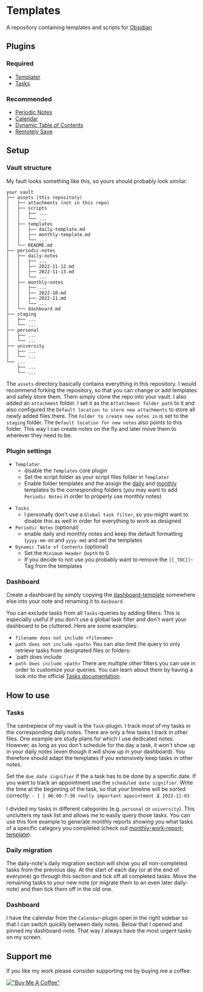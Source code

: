 # Templates
A repository containing templates and scripts for [Obsidian](https://obsidian.md/)

## Plugins
### Required
- [Templater](https://github.com/SilentVoid13/Templater)
- [Tasks](https://github.com/obsidian-tasks-group/obsidian-tasks)

### Recommended
- [Periodic Notes](https://presearch.com/search?q=obsidian%20periodic%20notes)
- [Calendar](https://github.com/liamcain/obsidian-calendar-plugin)
- [Dynamic Table of Contents](https://github.com/aidurber/obsidian-plugin-dynamic-toc)
- [Remotely Save](https://github.com/remotely-save/remotely-save)

## Setup
### Vault structure
My fault looks something like this, so yours should probably look similar:

```
your vault
├── assets (this repository)
│   ├── attachments (not in this repo)
│   ├── scripts
│   │   ├── ...
│   │   └── ...
│   ├── templates
│   │   ├── daily-template.md
│   │   ├── monthly-template.md
│   │   └── ...
│   └── README.md
├── periodic-notes
│   ├── daily-notes
│   │   ├── ...
│   │   ├── 2022-11-12.md
│   │   ├── 2022-11-13.md
│   │   └── ...
│   ├── monthly-notes
│   │   ├── ...
│   │   ├── 2022-10.md
│   │   ├── 2022-11.md
│   │   └── ...
│   └── dashboard.md
├── staging
│   ├── ...
│   └── ...
├── personal
│   ├── ...
│   └── ...
├── university
│   ├── ...
│   └── ...
└── ...
    ├── ...
    └── ...
```

The `assets` directory basically contains everything in this repository. I would recommend forking the repository, so that you can change or add templates and safely store them. Them simply clone the repo into your vault.
I also added an `attachment` folder. I set it as the `Attatchment folder path` to it and also configured the `Default location to store new attachments`  to store all newly added files there.
The `Folder to create new notes in` is set to the `staging` folder. The `Default location for new notes` also points to this folder. This way I can create notes on the fly and later move them to wherever they need to be. 

### Plugin settings
* `Templater`
	* disable the `Templates` core plugin
	- Set the script folder as your script files folder in `Templater`
	- Enable folder templates and the assign the [daily](./templates/daily-template.md) and [monthly](./templates/monthly-template.md) templates to the corresponding folders (you may want to add `Periodic Notes` in order to properly use monthly notes)
- `Tasks`
	- I personally don't use a `Global task filter`, so you might want to disable this as well in order for everything to work as designed
- `Periodic Notes` (optional)
	- enable daily and monthly notes and keep the default formatting (`yyyy-mm-dd` and `yyyy-mm`) and set the templates
- `Dynamic Table of Contents` (optional)
	- Set the `Minimum Header Depth` to 0
	- If you decide to not use you probably want to remove the `[[_TOC]]`-Tag from the templates

### Dashboard
Create a dashboard by simply copying the [dashboard-template](./templates/dashboard-template.md) somewhere else into your note and renaming it to `dasboard`.

You can exclude tasks from all `Tasks`-queries by adding filters. This is especially useful if you don't use a global task filter and don't want your dashboard to be cluttered. Here are some examples:
- `filename does not include <filename>`
- `path does not include <path>`
You can also limit the query to only retrieve tasks from designated files or folders:
- `path does include <filename>
- `path does include <path>`
There are multiple other filters you can use in order to customize your queries. You can learn about them by having a look into the official [Tasks documentation](https://obsidian-tasks-group.github.io/obsidian-tasks/queries/filters/).

## How to use
### Tasks
The centrepiece of my vault is the `Task`-plugin. I track most of my tasks in the corresponding daily notes. There are only a few tasks I track in other files. One example are study plans for which I use dedicated notes. However, as long as you don't schedule for the day a task, it won't show up in your daily notes (even though it will show up in your dashboard). You therefore should adapt the templates if you extensively keep tasks in other notes.

Set the `due date signifier` if the a task has to be done by a specific date.
If you want to track an appointment use the `scheduled date signifier`. Write the time at the beginning of the task, so that your timeline will be sorted correctly:
`- [ ] 06:00-7:30 really important appointment ⏳ 2022-11-03`

I divided my tasks in different categories (e.g. `personal` or `university`). This unclutters my task list and allows me to easily query those tasks. You can use this fore example to generate monthly reports showing you what tasks of a specific category you completed (check out [monthly-work-report-template](./templates/monthly-work-report-template.md)).

### Daily migration
The daily-note's daily migration section will show you all non-completed tasks from the previous day. At the start of each day (or at the end of everyone) go through this section and tick off all completed tasks. Move the remaining tasks to your new note (or migrate them to an even later daily-note) and then tick them off in the old one.

### Dashboard
I have the calendar from the  `Calendar`-plugin open in the right sidebar so that I can switch quickly between daily notes.
Below that I opened and pinned my dashboard-note. That way I always have the most urgent tasks on my screen.

## Support me
If you like my work please consider supporting me by buying me a coffee:

[!["Buy Me A Coffee"](https://www.buymeacoffee.com/assets/img/custom_images/orange_img.png)](https://www.buymeacoffee.com/senseibonsai)
